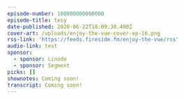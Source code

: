 ```yaml
---
episode-number: 100000000000000
episode-title: tesy
date-published: 2020-06-22T18:09:38.400Z
cover-art: /uploads/enjoy-the-vue-cover-ep-16.png
rss-link: 'https://feeds.fireside.fm/enjoy-the-vue/rss'
audio-link: test
sponsor:
  - sponsor: Linode
  - sponsor: Segment
picks: []
shownotes: Coming soon!
transcript: Coming soon!
---
```


